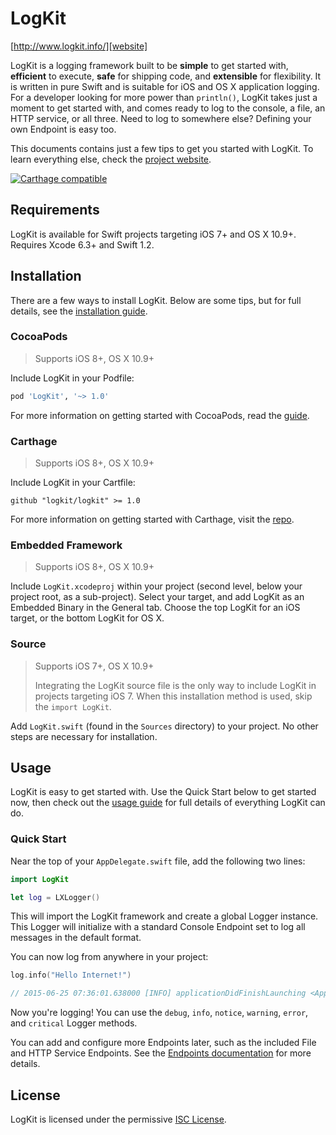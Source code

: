 # LogKit

[http://www.logkit.info/][website]

LogKit is a logging framework built to be **simple** to get started with, **efficient** to execute, **safe** for shipping code, and **extensible** for flexibility. It is written in pure Swift and is suitable for iOS and OS X application logging. For a developer looking for more power than `println()`, LogKit takes just a moment to get started with, and comes ready to log to the console, a file, an HTTP service, or all three. Need to log to somewhere else? Defining your own Endpoint is easy too.

This documents contains just a few tips to get you started with LogKit. To learn everything else, check the [project website][website].

[![Carthage compatible](https://img.shields.io/badge/Carthage-compatible-4BC51D.svg?style=flat)](https://github.com/Carthage/Carthage)

## Requirements

LogKit is available for Swift projects targeting iOS 7+ and OS X 10.9+. Requires Xcode 6.3+ and Swift 1.2.

## Installation

There are a few ways to install LogKit. Below are some tips, but for full details, see the [installation guide][install].

### CocoaPods

> Supports iOS 8+, OS X 10.9+

Include LogKit in your Podfile:

```ruby
pod 'LogKit', '~> 1.0'
```

For more information on getting started with CocoaPods, read the [guide][cocoapods].

### Carthage

> Supports iOS 8+, OS X 10.9+

Include LogKit in your Cartfile:

```
github "logkit/logkit" >= 1.0
```

For more information on getting started with Carthage, visit the [repo][carthage].

### Embedded Framework

> Supports iOS 8+, OS X 10.9+

Include `LogKit.xcodeproj` within your project (second level, below your project root, as a sub-project). Select your target, and add LogKit as an Embedded Binary in the General tab. Choose the top LogKit for an iOS target, or the bottom LogKit for OS X.

### Source

> Supports iOS 7+, OS X 10.9+
>
> Integrating the LogKit source file is the only way to include LogKit in projects targeting iOS 7. When this installation method is used, skip the `import LogKit`.

Add `LogKit.swift` (found in the `Sources` directory) to your project. No other steps are necessary for installation.

## Usage

LogKit is easy to get started with. Use the Quick Start below to get started now, then check out the [usage guide][usage] for full details of everything LogKit can do.

### Quick Start

Near the top of your `AppDelegate.swift` file, add the following two lines:

```swift
import LogKit

let log = LXLogger()
```

This will import the LogKit framework and create a global Logger instance. This Logger will initialize with a standard Console Endpoint set to log all messages in the default format.

You can now log from anywhere in your project:

```swift
log.info("Hello Internet!")

// 2015-06-25 07:36:01.638000 [INFO] applicationDidFinishLaunching <AppDelegate.swift:23> Hello Internet!
```

Now you're logging! You can use the `debug`, `info`, `notice`, `warning`, `error`, and `critical` Logger methods.

You can add and configure more Endpoints later, such as the included File and HTTP Service Endpoints. See the [Endpoints documentation][endpoints] for more details.

## License

LogKit is licensed under the permissive [ISC License][license].


[website]: http://www.logkit.info/
[install]: http://www.logkit.info/docs/1.0/installation/
[cocoapods]: https://guides.cocoapods.org/using/using-cocoapods.html
[carthage]: https://github.com/Carthage/Carthage
[usage]: http://www.logkit.info/docs/1.0/usage/
[endpoints]: http://www.logkit.info/docs/1.0/endpoints/
[license]: https://github.com/logkit/logkit/blob/master/LICENSE.txt
